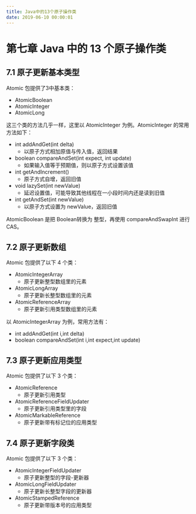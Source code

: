 ```yaml
---
title: Java中的13个原子操作类
date: 2019-06-10 00:00:01
---
```


# 第七章 Java 中的 13 个原子操作类

## 7.1 原子更新基本类型

Atomic 包提供了3中基本类：

- AtomicBoolean
- AtomicInteger
- AtomicLong

这三个类的方法几乎一样，这里以 AtomicInteger 为例。AtomicInteger 的常用方法如下：

- int addAndGet(int delta)
  - 以原子方式相加原值与传入值，返回结果
- boolean compareAndSet(int expect, int update)
  - 如果输入值等于预期值，则以原子方式设置该值
- int getAndIncrement()
  - 原子方式自增，返回旧值
- void lazySet(int newValue)
  - 延迟设置值，可能导致其他线程在一小段时间内还是读到旧值
- int getAndSet(int newValue)
  - 以原子方式设置为 newValue，返回旧值

AtomicBoolean 是把 Boolean转换为 整型，再使用 compareAndSwapInt 进行CAS。

## 7.2 原子更新数组

Atomic 包提供了以下 4 个类：

- AtomicIntegerArray
  - 原子更新整型数组里的元素
- AtomicLongArray
  - 原子更新长整型数组里的元素
- AtomicReferenceArray
  - 原子更新引用类型数组里的元素

以 AtomicIntegerArray 为例，常用方法有：

- int addAndGet(int i,int delta)
- boolean compareAndSet(int i,int expect,int update)

## 7.3 原子更新应用类型

Atomic 包提供了以下 3 个类：

- AtomicReference
  - 原子更新引用类型
- AtomicReferenceFieldUpdater
  - 原子更新引用类型里的字段
- AtomicMarkableReference
  - 原子更新带有标记位的应用类型

## 7.4 原子更新字段类

Atomic 包提供了以下 3 个类：

- AtomicIntegerFieldUpdater
  - 原子更新整型的字段-更新器
- AtomicLongFieldUpdater
  - 原子更新长整型字段的更新器
- AtomicStampedReference
  - 原子更新带版本号的应用类型